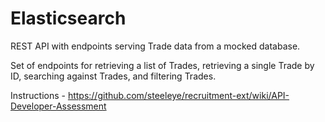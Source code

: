 # Elasticsearch
REST API with endpoints serving Trade data from a mocked database.

Set of endpoints for retrieving a list of Trades, retrieving a single Trade by ID, searching against Trades, and filtering Trades.

Instructions - https://github.com/steeleye/recruitment-ext/wiki/API-Developer-Assessment
